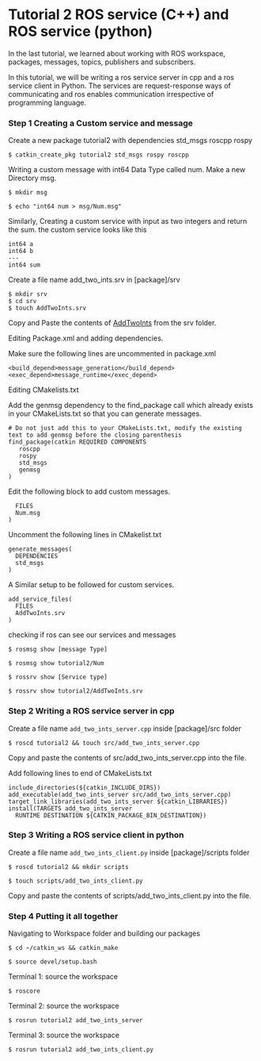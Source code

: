# Tutorial 2 ROS service (C++) and ROS service (python)
In the last tutorial, we learned about working with ROS workspace, packages, messages, topics, publishers and subscribers.

In this tutorial, we will be writing a ros service server in cpp and a ros service client in Python. The services are request-response ways of communicating and ros enables communication irrespective of programming language.

### Step 1 Creating a Custom service and message
Create a new package tutorial2 with dependencies std_msgs roscpp rospy

`$ catkin_create_pkg tutorial2 std_msgs rospy roscpp`

Writing a custom message with int64 Data Type called num.
Make a new Directory msg.

`$ mkdir msg`

`$ echo "int64 num > msg/Num.msg"`

Similarly, Creating a custom service with input as two integers and return the sum.
the custom service looks like this

```
int64 a
int64 b
---
int64 sum
```

Create a file name add_two_ints.srv in [package]/srv

```
$ mkdir srv
$ cd srv
$ touch AddTwoInts.srv
```

Copy and Paste the contents of [AddTwoInts](srv/AddTwoInts.srv) from the srv folder.

Editing Package.xml and adding dependencies.

Make sure the following lines are uncommented in package.xml
```
<build_depend>message_generation</build_depend>
<exec_depend>message_runtime</exec_depend>
```

Editing CMakelists.txt

Add the genmsg dependency to the find_package call which already exists in your CMakeLists.txt so that you can generate messages.

```
# Do not just add this to your CMakeLists.txt, modify the existing text to add genmsg before the closing parenthesis
find_package(catkin REQUIRED COMPONENTS
   roscpp
   rospy
   std_msgs
   genmsg
)
```

Edit the following block to add custom messages.
```add_message_files(
  FILES
  Num.msg
)
```
Uncomment the following lines in CMakelist.txt
```
generate_messages(
  DEPENDENCIES
  std_msgs
)
```

A Similar setup to be followed for custom services.
```
add_service_files(
  FILES
  AddTwoInts.srv
)
```
checking if ros can see our services and messages

`$ rosmsg show [message Type]`

`$ rosmsg show tutorial2/Num`

`$ rossrv show [Service type]`

`$ rossrv show tutorial2/AddTwoInts.srv`

### Step 2 Writing a ROS service server in cpp

Create a file name `add_two_ints_server.cpp` inside [package]/src folder

`$ roscd tutorial2 && touch src/add_two_ints_server.cpp`

Copy and paste the contents of src/add_two_ints_server.cpp into the file.

Add following lines to end of CMakeLists.txt 
```
include_directories(${catkin_INCLUDE_DIRS})
add_executable(add_two_ints_server src/add_two_ints_server.cpp)
target_link_libraries(add_two_ints_server ${catkin_LIBRARIES})
install(TARGETS add_two_ints_server
  RUNTIME DESTINATION ${CATKIN_PACKAGE_BIN_DESTINATION})
```

### Step 3 Writing a ROS service client in python

Create a file name `add_two_ints_client.py` inside [package]/scripts folder

`$ roscd tutorial2 && mkdir scripts`

`$ touch scripts/add_two_ints_client.py`

Copy and paste the contents of scripts/add_two_ints_client.py into the file.

### Step 4 Putting it all together

Navigating to Workspace folder and building our packages

`$ cd ~/catkin_ws && catkin_make`

`$ source devel/setup.bash`

Terminal 1: source the workspace

`$ roscore`

Terminal 2: source the workspace

`$ rosrun tutorial2 add_two_ints_server`

Terminal 3: source the workspace

`$ rosrun tutorial2 add_two_ints_client.py`
